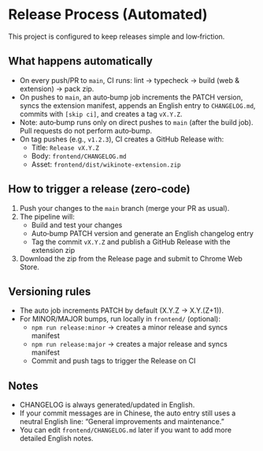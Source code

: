 # Release Process (Automated)

This project is configured to keep releases simple and low‑friction.

## What happens automatically
- On every push/PR to `main`, CI runs: lint → typecheck → build (web & extension) → pack zip.
- On pushes to `main`, an auto‑bump job increments the PATCH version, syncs the extension manifest, appends an English entry to `CHANGELOG.md`, commits with `[skip ci]`, and creates a tag `vX.Y.Z`.
- Note: auto‑bump runs only on direct pushes to `main` (after the build job). Pull requests do not perform auto‑bump.
- On tag pushes (e.g., `v1.2.3`), CI creates a GitHub Release with:
  - Title: `Release vX.Y.Z`
  - Body: `frontend/CHANGELOG.md`
  - Asset: `frontend/dist/wikinote-extension.zip`

## How to trigger a release (zero‑code)
1. Push your changes to the `main` branch (merge your PR as usual).
2. The pipeline will:
   - Build and test your changes
   - Auto‑bump PATCH version and generate an English changelog entry
   - Tag the commit `vX.Y.Z` and publish a GitHub Release with the extension zip
3. Download the zip from the Release page and submit to Chrome Web Store.

## Versioning rules
- The auto job increments PATCH by default (X.Y.Z → X.Y.(Z+1)).
- For MINOR/MAJOR bumps, run locally in `frontend/` (optional):
  - `npm run release:minor` → creates a minor release and syncs manifest
  - `npm run release:major` → creates a major release and syncs manifest
  - Commit and push tags to trigger the Release on CI

## Notes
- CHANGELOG is always generated/updated in English.
- If your commit messages are in Chinese, the auto entry still uses a neutral English line: “General improvements and maintenance.”
- You can edit `frontend/CHANGELOG.md` later if you want to add more detailed English notes.
